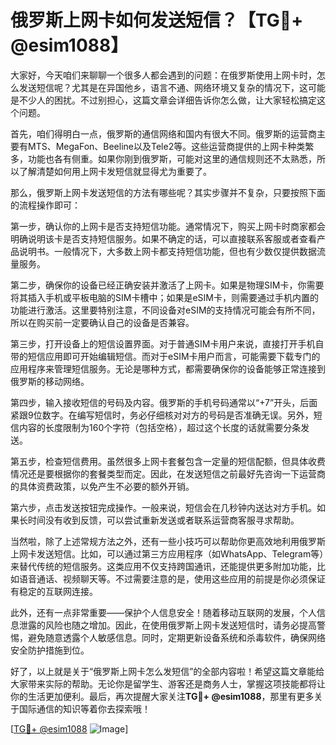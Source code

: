 # 俄罗斯上网卡如何发送短信？【TG💪+ @esim1088】

大家好，今天咱们来聊聊一个很多人都会遇到的问题：在俄罗斯使用上网卡时，怎么发送短信呢？尤其是在异国他乡，语言不通、网络环境又复杂的情况下，这可能是不少人的困扰。不过别担心，这篇文章会详细告诉你怎么做，让大家轻松搞定这个问题。

首先，咱们得明白一点，俄罗斯的通信网络和国内有很大不同。俄罗斯的运营商主要有MTS、MegaFon、Beeline以及Tele2等。这些运营商提供的上网卡种类繁多，功能也各有侧重。如果你刚到俄罗斯，可能对这里的通信规则还不太熟悉，所以了解清楚如何用上网卡发短信就显得尤为重要了。

那么，俄罗斯上网卡发送短信的方法有哪些呢？其实步骤并不复杂，只要按照下面的流程操作即可：

第一步，确认你的上网卡是否支持短信功能。通常情况下，购买上网卡时商家都会明确说明该卡是否支持短信服务。如果不确定的话，可以直接联系客服或者查看产品说明书。一般情况下，大多数上网卡都支持短信功能，但也有少数仅提供数据流量服务。

第二步，确保你的设备已经正确安装并激活了上网卡。如果是物理SIM卡，你需要将其插入手机或平板电脑的SIM卡槽中；如果是eSIM卡，则需要通过手机内置的功能进行激活。这里要特别注意，不同设备对eSIM的支持情况可能会有所不同，所以在购买前一定要确认自己的设备是否兼容。

第三步，打开设备上的短信设置界面。对于普通SIM卡用户来说，直接打开手机自带的短信应用即可开始编辑短信。而对于eSIM卡用户而言，可能需要下载专门的应用程序来管理短信服务。无论是哪种方式，都需要确保你的设备能够正常连接到俄罗斯的移动网络。

第四步，输入接收短信的号码及内容。俄罗斯的手机号码通常以“+7”开头，后面紧跟9位数字。在编写短信时，务必仔细核对对方的号码是否准确无误。另外，短信内容的长度限制为160个字符（包括空格），超过这个长度的话就需要分条发送。

第五步，检查短信费用。虽然很多上网卡套餐包含一定量的短信配额，但具体收费情况还是要根据你的套餐类型而定。因此，在发送短信之前最好先咨询一下运营商的具体资费政策，以免产生不必要的额外开销。

第六步，点击发送按钮完成操作。一般来说，短信会在几秒钟内送达对方手机。如果长时间没有收到反馈，可以尝试重新发送或者联系运营商客服寻求帮助。

当然啦，除了上述常规方法之外，还有一些小技巧可以帮助你更高效地利用俄罗斯上网卡发送短信。比如，可以通过第三方应用程序（如WhatsApp、Telegram等）来替代传统的短信服务。这类应用不仅支持跨国通讯，还能提供更多附加功能，比如语音通话、视频聊天等。不过需要注意的是，使用这些应用的前提是你必须保证有稳定的互联网连接。

此外，还有一点非常重要——保护个人信息安全！随着移动互联网的发展，个人信息泄露的风险也随之增加。因此，在使用俄罗斯上网卡发送短信时，请务必提高警惕，避免随意透露个人敏感信息。同时，定期更新设备系统和杀毒软件，确保网络安全防护措施到位。

好了，以上就是关于“俄罗斯上网卡怎么发短信”的全部内容啦！希望这篇文章能给大家带来实际的帮助。无论你是留学生、游客还是商务人士，掌握这项技能都将让你的生活更加便利。最后，再次提醒大家关注**TG💪+ @esim1088**，那里有更多关于国际通信的知识等着你去探索哦！

[[TG💪+ @esim1088](https://t.me/s/esim1088) ![Image](https://i.postimg.cc/4NQfJmqS/Snipaste-2025-05-13-00-14-12.png)]
